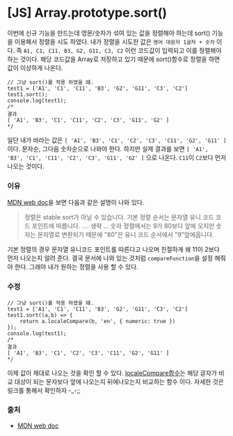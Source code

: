 # [JS] Array.prototype.sort()

이번에 신규 기능을 만드는데 영문/숫자가 섞여 있는 값을 정렬해야 하는데 sort() 기능을 이용해서 정렬을 시도 하였다. 내가 정렬을 시도한 값은 `영어 대문자 1글자 + 숫자` 이다. 즉 `A1, C1, C11, B3, G2, G11, C3, C2` 이런 코드값이 입력되고 이를 정렬해야 하는 것이다. 해당 코드값을 Array로 저장하고 있기 때문에 sort()함수로 정렬을 하면 값이 이상하게 나온다. 

``` JS
// 그냥 sort()를 적용 하였을 떄.
test1 = ['A1', 'C1', 'C11', 'B3', 'G2', 'G11', 'C3', 'C2']
test1.sort();
console.log(test1);
/*
결과
[ 'A1', 'B3', 'C1', 'C11', 'C2', 'C3', 'G11', 'G2' ]
*/ 
```

일단 내가 바라는 값은 `[ 'A1', 'B3', 'C1', 'C2', 'C3', 'C11', 'G2', 'G11' ]` 이다. 문자순, 그다음 숫자순으로 나와야 한다. 하지만 실제 결과를 보면 `[ 'A1', 'B3', 'C1', 'C11', 'C2', 'C3', 'G11', 'G2' ]` 으로 나온다. `C11`이 `C2`보다 먼저 나오는 것이다. 

### 이유
[MDN web doc](https://developer.mozilla.org/ko/docs/Web/JavaScript/Reference/Global_Objects/Array/sort)을 보면 다음과 같은 설명이 나와 있다.
> 정렬은 stable sort가 아닐 수 있습니다. 기본 정렬 순서는 문자열 유니 코드 코드 포인트에 따릅니다. .... 생략 ... 숫자 정렬에서는 9가 80보다 앞에 오지만 숫자는 문자열로 변환되기 때문에 "80"은 유니 코드 순서에서 "9"앞에옵니다.

기본 정렬의 경우 문자열 유니코드 포인트를 따른다고 나오며 친절하게 왜 11이 2보다 먼저 나오는지 알려 준다. 결국 문서에 나와 있는 것처럼 `compareFunction`을 설정 해줘야 한다. 그래야 내가 원하는 정렬을 사용 할 수 있다. 

### 수정
``` JS
// 그냥 sort()를 적용 하였을 떄.
test1 = ['A1', 'C1', 'C11', 'B3', 'G2', 'G11', 'C3', 'C2']
test1.sort((a,b) => {
    return a.localeCompare(b, 'en', { numeric: true })
});
console.log(test1);
/*
결과
[ 'A1', 'B3', 'C1', 'C2', 'C3', 'C11', 'G2', 'G11' ]
*/ 
```

이제 값이 제대로 나오는 것을 확인 할 수 있다. [localeCompare함수](https://msdn.microsoft.com/ko-kr/library/62b7ahzy(v=vs.94).aspx)는 해당 글자가 비교 대상이 되는 문자보다 앞에 나오는지 뒤에나오는지 비교하는 함수 이다. 자세한 것은 링크를 통해서 확인하자 -_-;;

### 출처
- [MDN web doc](https://developer.mozilla.org/ko/docs/Web/JavaScript/Reference/Global_Objects/Array/sort)